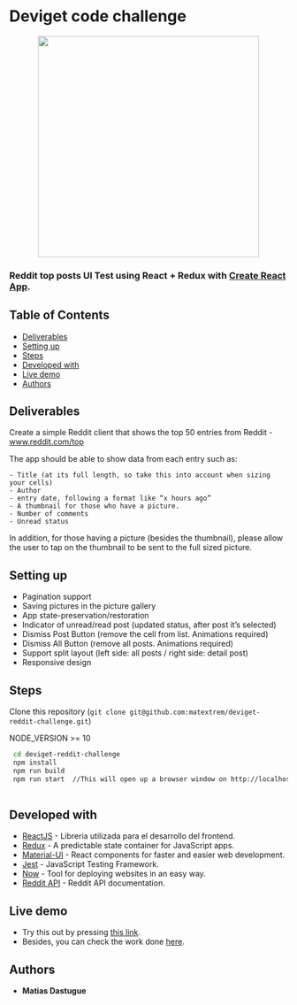 # Deviget code challenge

<p align="center">
  <img src="https://sm.ign.com/ign_es/screenshot/default/reddit-logo-full-1_75xh.png" width="400">
</p>

### Reddit top posts UI Test using React + Redux with [Create React App](https://github.com/facebook/create-react-app).

## Table of Contents
- [Deliverables](#deliverables)
- [Setting up](#setting-up)
- [Steps](#steps)
- [Developed with](#developed-with)
- [Live demo](#live-demo)
- [Authors](#authors)

## Deliverables 

Create a simple Reddit client that shows the top 50 entries from Reddit - www.reddit.com/top

The app should be able to show data from each entry such as:

```
- Title (at its full length, so take this into account when sizing your cells)
- Author
- entry date, following a format like “x hours ago” 
- A thumbnail for those who have a picture.
- Number of comments
- Unread status
```

In addition, for those having a picture (besides the thumbnail), please allow the user to tap on the thumbnail to be sent to the full sized picture.

## Setting up

- Pagination support
- Saving pictures in the picture gallery
- App state-preservation/restoration
- Indicator of unread/read post (updated status, after post it’s selected)
- Dismiss Post Button (remove the cell from list. Animations required)
- Dismiss All Button (remove all posts. Animations required)
- Support split layout (left side: all posts / right side: detail post)
- Responsive design

## Steps 

Clone this repository (`git clone git@github.com:matextrem/deviget-reddit-challenge.git`)
 
 NODE_VERSION >= 10
 
```bash
 cd deviget-reddit-challenge
 npm install
 npm run build
 npm run start  //This will open up a browser window on http://localhost:3000
 
 ```
## Developed with

* [ReactJS](https://reactjs.org/) - Libreria utilizada para el desarrollo del frontend.
* [Redux](https://github.com/reduxjs/redux) - A predictable state container for JavaScript apps.
* [Material-UI](https://material-ui.com/) - React components for faster and easier web development.
* [Jest](https://jestjs.io/) - JavaScript Testing Framework.
* [Now](https://zeit.co/) - Tool for deploying websites in an easy way.
* [Reddit API](http://www.reddit.com/dev/api) - Reddit API documentation.

## Live demo

- Try this out by pressing [this link](https://deviget-reddit-challenge.matiasdastugue.now.sh/).
- Besides, you can check the work done [here](https://github.com/matextrem/deviget-reddit-challenge/commits/master). 

## Authors

* **Matias Dastugue**

